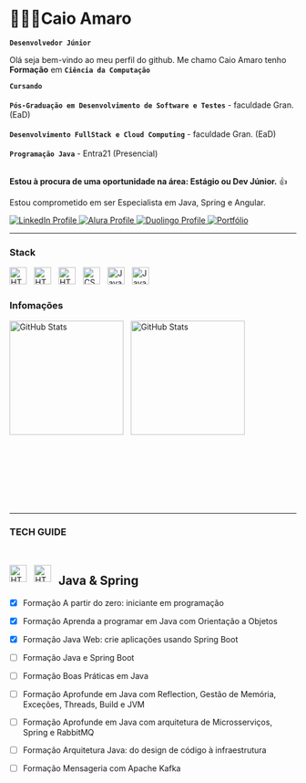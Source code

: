 # 👨🏻‍💻Caio Amaro

**`Desenvolvedor Júnior`** 

Olá seja bem-vindo ao meu perfil do github. Me chamo Caio Amaro tenho **Formação** em **`Ciência da Computação`** 

**`Cursando`** <br/><br/>
**`Pós-Graduação em Desenvolvimento de Software e Testes`** - faculdade Gran. (EaD)<br/><br/>
**`Desenvolvimento FullStack e Cloud Computing`** - faculdade Gran.  (EaD)<br/><br/>
**`Programação Java`** - Entra21 (Presencial)<br/><br/>

**Estou à procura de uma oportunidade na área: Estágio ou Dev Júnior.** 👍

Estou comprometido em ser Especialista em Java, Spring e Angular.


<p align="left">
    <a href="https://www.linkedin.com/in/caio-amaro-146775190" target="_blank">
        <img 
            alt="LinkedIn Profile" 
            title="Visite meu perfil no LinkedIn" 
            src="https://img.shields.io/badge/LinkedIn-%234A6E99?style=for-the-badge&logo=linkedin&logoColor=white" />
    </a>
    <a href="https://cursos.alura.com.br/user/caioamaro" target="_blank">
    <img 
        alt="Alura Profile" 
        title="Visite meu perfil na Alura" 
        src="https://img.shields.io/badge/Alura-%23000000?style=for-the-badge&logo=alura&logoColor=white" />
</a>
<a href="https://www.duolingo.com/profile/Hamnarok1" target="_blank">
    <img 
        alt="Duolingo Profile" 
        title="Visite meu perfil no Duolingo" 
        src="https://img.shields.io/badge/Duolingo-%2300B140?style=for-the-badge&logo=duolingo&logoColor=white" />
</a>
<a href="https://curriculo-ux.vercel.app/" target="_blank">
    <img 
        alt="Portfólio" 
        title="Visite meu portfólio" 
        src="https://img.shields.io/badge/Portfólio-%230A74FF?style=for-the-badge&logo=react&logoColor=white" />
</a>

</p>

---

<p>

### Stack

<img 
    align="left" 
    alt="HTML"
    title="HTML" 
    width="30px" 
    style="padding-right: 10px;" 
    src="https://cdn.jsdelivr.net/gh/devicons/devicon@latest/icons/java/java-original.svg" 
/>

<img 
    align="left" 
    alt="HTML"
    title="HTML" 
    width="30px" 
    style="padding-right: 10px;" 
    src="https://cdn.jsdelivr.net/gh/devicons/devicon@latest/icons/spring/spring-original.svg" 
/>

<img 
    align="left" 
    alt="HTML"
    title="HTML" 
    width="30px" 
    style="padding-right: 10px;" 
    src="https://cdn.jsdelivr.net/gh/devicons/devicon@latest/icons/html5/html5-original.svg" 
/>

<img 
    align="left" 
    alt="CSS" 
    title="CSS"
    width="30px" 
    style="padding-right: 10px;" 
    src="https://cdn.jsdelivr.net/gh/devicons/devicon@latest/icons/css3/css3-original.svg" 
/>
<img 
    align="left" 
    alt="JavaScript" 
    title="JavaScript"
    width="30px" 
    style="padding-right: 10px;" 
    src="https://cdn.jsdelivr.net/gh/devicons/devicon@latest/icons/javascript/javascript-original.svg" 
/>

<img 
    align="left" 
    alt="JavaScript" 
    title="JavaScript"
    width="30px" 
    style="padding-right: 10px;" 
    src="https://cdn.jsdelivr.net/gh/devicons/devicon@latest/icons/angularjs/angularjs-original.svg" 
/>

<br/>
<br/>

### Infomações

<p>
  <img 
    align="left" 
    alt="GitHub Stats" 
    height="200" 
    style="padding-right: 10px;" 
    src="https://github-readme-stats.vercel.app/api?username=caioamaro&show_icons=true&theme=dark&include_all_commits=true&locale=pt-br" 
  />

<img 
      align="left" 
      alt="GitHub Stats" 
      height="200" 
      src="https://github-readme-stats.vercel.app/api/top-langs/?username=caioamaro&theme=dark&layout=compact&custom_title=Tecnologias&langs_count=9" 
  />

</p>

</p>

<br/>
<br/>
<br/>
<br/>
<br/>
<br/>
<br/>
<br/>
<br/>
<br/>
<br/>
<br/>
<br/>
<br/>
<br/>
<br/>
<br/>
<br/>
<br/>

--- 

### TECH GUIDE

<br>

<p>

<img 
    align="left" 
    alt="HTML"
    title="HTML" 
    width="30px" 
    style="padding-right: 10px;" 
    src="https://cdn.jsdelivr.net/gh/devicons/devicon@latest/icons/java/java-original.svg" 
/>

<img 
    align="left" 
    alt="HTML"
    title="HTML" 
    width="30px" 
    style="padding-right: 10px;" 
    src="https://cdn.jsdelivr.net/gh/devicons/devicon@latest/icons/spring/spring-original.svg" 
/>

## Java & Spring

</p>

- [X] Formação A partir do zero: iniciante em programação  
- [X] Formação Aprenda a programar em Java com Orientação a Objetos  

- [X] Formação Java Web: crie aplicações usando Spring Boot  
- [ ] Formação Java e Spring Boot  
- [ ] Formação Boas Práticas em Java  
- [ ] Formação Aprofunde em Java com Reflection, Gestão de Memória, Exceções, Threads, Build e JVM  

- [ ] Formação Aprofunde em Java com arquitetura de Microsserviços, Spring e RabbitMQ  
- [ ] Formação Arquitetura Java: do design de código à infraestrutura  
- [ ] Formação Mensageria com Apache Kafka

